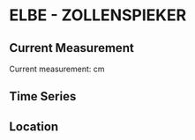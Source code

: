 # ELBE - ZOLLENSPIEKER

## Current Measurement

Current measurement: <Value topic="rivers/pegel-online/ELBE/ZOLLENSPIEKER/measurementValue"/> cm

## Time Series

<TimeSeries topic="rivers/pegel-online/ELBE/ZOLLENSPIEKER/measurementValue" period="week" />

## Location

<WorldMap>
  <Marker lat="53.39870872800965" lon="10.185374358546778" labelTopic="rivers/pegel-online/ELBE/ZOLLENSPIEKER" />
</WorldMap>
